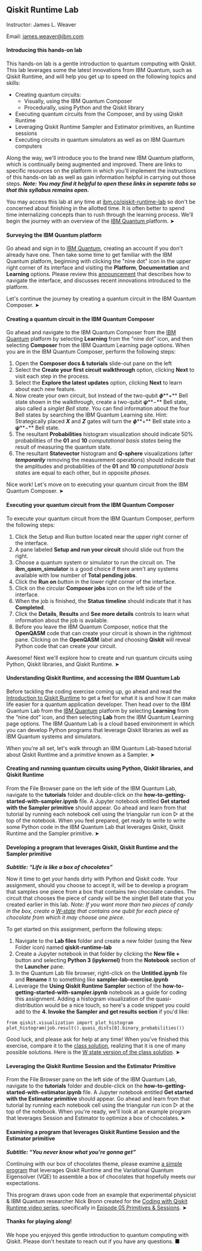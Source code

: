 ## Qiskit Runtime Lab

Instructor: James L. Weaver

Email: james.weaver@ibm.com



#### Introducing this hands-on lab

This hands-on lab is a gentle introduction to quantum computing with Qiskit. This lab leverages some the latest innovations from IBM Quantum, such as Qiskit Runtime, and will help you get up to speed on the following topics and skills:

- Creating quantum circuits:
  - Visually, using the IBM Quantum Composer
  - Procedurally, using Python and the Qiskit library
- Executing quantum circuits from the Composer, and by using Qiskit Runtime
- Leveraging Qiskit Runtime Sampler and Estimator primitives, an Runtime sessions
- Executing circuits in quantum simulators as well as on IBM Quantum computers

Along the way, we'll introduce you to the brand new IBM Quantum platform, which is continually being augmented and improved. There are links to specific resources on the platform in which you'll implement the instructions of this hands-on lab as well as gain information helpful in carrying out those steps. ***Note: You may find it helpful to open these links in separate tabs so that this syllabus remains open.***

You may access this lab at any time at [ibm.co/qiskit-runtime-lab](https://ibm.co/qiskit-runtime-lab) so don't be concerned about finishing in the allotted time. It is often better to spend time internalizing concepts than to rush through the learning process. We'll begin the journey with an overview of the [IBM Quantum ](https://quantum-computing.ibm.com/)platform. ➤



#### Surveying the IBM Quantum platform

Go ahead and sign in to [IBM Quantum](https://quantum-computing.ibm.com/), creating an account if you don't already have one. Then take some time to get familiar with the IBM Quantum platform, beginning with clicking the "nine dot" icon in the upper right corner of its interface and visiting the **Platform**, **Documentation** and **Learning** options. Please review this [announcement](https://docs.quantum-computing.ibm.com/announcements/product-updates/2023-08-18-new-navigation-and-application-updates) that describes how to navigate the interface, and discusses recent innovations introduced to the platform.

Let's continue the journey by creating a quantum circuit in the IBM Quantum Composer. ➤



#### Creating a quantum circuit in the IBM Quantum Composer

Go ahead and navigate to the IBM Quantum Composer from the [IBM Quantum](https://quantum-computing.ibm.com/) platform by selecting **Learning** from the “nine dot” icon, and then selecting **Composer** from the IBM Quantum Learning page options. When you are in the IBM Quantum Composer, perform the following steps:

1. Open the **Composer docs & tutorials** slide-out pane on the left
2. Select the **Create your first circuit walkthrough** option, clicking **Next** to visit each step in the process.
3. Select the **Explore the latest updates** option, clicking **Next** to learn about each new feature.
4. Now create your own circuit, but instead of the two-qubit ***ϕ*****+** Bell state shown in the walkthrough, create a two-qubit ***ψ*****−** Bell state, also called a *singlet Bell state*. You can find information about the four Bell states by searching the IBM Quantum Learning site. Hint: Strategically placed ***X*** and ***Z*** gates will turn the ***ϕ*****+** Bell state into a  ***ψ*****−** Bell state.
5. The resultant **Probabilities** histogram visualization should indicate 50% probabilities of the **01** and **10** *computational basis states* being the result of measuring the quantum state.
6. The resultant **Statevector** histogram and **Q-sphere** visualizations (after ***temporarily*** removing the measurement operations) should indicate that the amplitudes and probabilities of the **01** and **10** *computational basis states* are equal to each other, but in opposite *phases*.

Nice work! Let's move on to executing your quantum circuit from the IBM Quantum Composer. ➤



#### Executing your quantum circuit from the IBM Quantum Composer

To execute your quantum circuit from the IBM Quantum Composer, perform the following steps:

1. Click the Setup and Run button located near the upper right corner of the interface.
2. A pane labeled **Setup and run your circuit** should slide out from the right. 
3. Choose a quantum system or simulator to run the circuit on. The **ibm_qasm_simulator** is a good choice if there aren't any systems available with low number of **Total pending jobs**.
4. Click the **Run on <chosen system or simulator>** button in the lower right corner of the interface.
5. Click on the circular **Composer jobs** icon on the left side of the interface. 
6. When the job is finished, the **Status timeline** should indicate that it has **Completed**.
7. Click the **Details**, **Results** and **See more details** controls to learn what information about the job is available.
8. Before you leave the IBM Quantum Composer, notice that the **OpenQASM** code that can create your circuit is shown in the rightmost pane. Clicking on the **OpenQASM** label and choosing **Qiskit** will reveal Python code that can create your circuit.

Awesome! Next we'll explore how to create and run quantum circuits using Python, Qiskit libraries, and Qiskit Runtime. ➤



#### Understanding Qiskit Runtime, and accessing the IBM Quantum Lab

Before tackling the coding exercise coming up, go ahead and read the [Introduction to Qiskit Runtime](https://docs.quantum-computing.ibm.com/start/runtime) to get a feel for what it is and how it can make life easier for a quantum application developer. Then head over to the IBM Quantum Lab from the [IBM Quantum](https://quantum-computing.ibm.com/) platform by selecting **Learning** from the “nine dot” icon, and then selecting **Lab** from the IBM Quantum Learning page options. The IBM Quantum Lab is a cloud based environment in which you can develop Python programs that leverage Qiskit libraries as well as IBM Quantum systems and simulators.

When you're all set, let's walk through an IBM Quantum Lab-based tutorial about Qiskit Runtime and a *primitive* known as a Sampler. ➤



#### Creating and running quantum circuits using Python, Qiskit libraries, and Qiskit Runtime

From the File Browser pane on the left side of the IBM Quantum Lab, navigate to the **tutorials** folder and double-click on the **how-to-getting-started-with-sampler.ipynb** file. A Jupyter notebook entitled **Get started with the Sampler primitive** should appear. Go ahead and learn from that tutorial by running each notebook cell using the triangular run icon ▷ at the top of the notebook. When you feel prepared, get ready to write to write some Python code in the IBM Quantum Lab that leverages Qiskit, Qiskit Runtime and the Sampler primitive. ➤



#### Developing a program that leverages Qiskit, Qiskit Runtime and the Sampler primitive

***Subtitle: “Life is like a box of chocolates”***

Now it time to get your hands dirty with Python and Qiskit code. Your assignment, should you choose to accept it, will be to develop a program that samples one piece from a box that contains two chocolate candies. The circuit that chooses the piece of candy will be the singlet Bell state that you created earlier in this lab. *Note: If you want more than two pieces of candy in the box, create a* [*W-state*](https://en.wikipedia.org/wiki/W_state) *that contains one qubit for each piece of chocolate from which it may choose one piece.*

To get started on this assignment, perform the following steps:

1. Navigate to the **Lab files** folder and create a new folder (using the New Folder icon) named **qiskit-runtime-lab**
2. Create a Jupyter notebook in that folder by clicking the **New file +** button and selecting **Python 3 (ipykernel)** from the **Notebook** section of the **Launcher** pane.
3. In the Quantum Lab file browser, right-click on the **Untitled.ipynb** file and **Rename** it to something like **sampler-lab-exercise.ipynb**
4. Leverage the **Using Qiskit Runtime Sampler** section of the **how-to-getting-started-with-sampler.ipynb** notebook as a guide for coding this assignment. Adding a histogram visualization of the quasi-distribution would be a nice touch, so here's a code snippet you could add to the **4. Invoke the Sampler and get results section** if you'd like:

`from qiskit.visualization import plot_histogram`
`plot_histogram(job.result().quasi_dists[0].binary_probabilities())`

Good luck, and please ask for help at any time! When you've finished this exercise, compare it to the [class solution](https://github.com/JavaFXpert/qiskit-runtime-lab/blob/main/sampler_lab_exercise_solution.ipynb), realizing that it is one of many possible solutions. Here is the [W state version of the class solution](https://github.com/JavaFXpert/qiskit-runtime-lab/blob/main/sampler_lab_exercise_w_state.ipynb). ➤



#### Leveraging the Qiskit Runtime Session and the Estimator Primitive

From the File Browser pane on the left side of the IBM Quantum Lab, navigate to the **tutorials** folder and double-click on the **how-to-getting-started-with-estimator.ipynb** file. A Jupyter notebook entitled **Get started with the Estimator primitive** should appear. Go ahead and learn from that tutorial by running each notebook cell using the triangular run icon ▷ at the top of the notebook. When you're ready, we'll look at an example program that leverages Session and Estimator to optimize a box of chocolates. ➤



#### Examining a program that leverages Qiskit Runtime Session and the Estimator primitive

***Subtitle: “You never know what you're gonna get”***

Continuing with our box of chocolates theme, please examine [a simple program](https://github.com/JavaFXpert/qiskit-runtime-lab/blob/main/estimator_lab_exercise_solution.ipynb) that leverages Qiskit Runtime and the Variational Quantum Eigensolver (VQE) to assemble a box of chocolates that hopefully meets our expectations. 

This program draws upon code from an example that experimental physicist & IBM Quantum researcher Nick Bronn created for the [Coding with Qiskit Runtime video series](https://www.youtube.com/playlist?list=PLOFEBzvs-VvqAC8DnVoLOzg2bKE4C7ARM), specifically in [Episode 05 Primitives & Sessions](https://youtu.be/yxuH8eb4MS4?si=e3trSORNjooWlQXu). ➤



#### Thanks for playing along!

We hope you enjoyed this gentle introduction to quantum computing with Qiskit. Please don't hesitate to reach out if you have any questions. ■